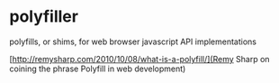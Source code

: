 polyfiller
==========

polyfills, or shims, for web browser javascript API implementations

[http://remysharp.com/2010/10/08/what-is-a-polyfill/](Remy Sharp on coining the phrase Polyfill in web development)
